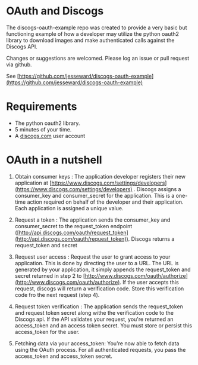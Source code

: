 OAuth and Discogs
=================
The discogs-oauth-example repo was created to provide a very basic but functioning example of how a developer may utilize the python oauth2 library to download images and make authenticated calls against the Discogs API.

Changes or suggestions are welcomed. Please log an issue or pull request via github.

See [https://github.com/jesseward/discogs-oauth-example](https://github.com/jesseward/discogs-oauth-example)

Requirements
============
* The python oauth2 library.
* 5 minutes of your time.
* A [discogs.com](https://www.discogs.com/login) user account 

OAuth in a nutshell
===================

1. Obtain consumer keys : The application developer registers their new application at [https://www.discogs.com/settings/developers](https://www.discogs.com/settings/developers) . Discogs assigns a consumer_key and consumer_secret for the application. This is a one-time action required on behalf of the developer and their application. Each application is assigned a unique value.

2. Request a token : The application sends the consumer_key and consumer_secret to the request_token endpoint ([http://api.discogs.com/oauth/request_token](http://api.discogs.com/oauth/request_token)). Discogs returns a request_token and secret

3. Request user access : Request the user to grant  access to your application. This is done by directing the user to a URL. The URL is generated by your application, it simply appends the request_token and secret returned in step 2 to [http://www.discogs.com/oauth/authorize](http://www.discogs.com/oauth/authorize). If the user accepts this request, discogs will return a verification code. Store this verification code fro the next request (step 4).

4. Request token verification : The application sends the request_token and request token secret along withe the verification code to the Discogs api. If the API validates your request, you're returned an access_token and an access token secret. You must store or persist this access_token for the user.

5. Fetching data via your access_token: You're now able to fetch data using the OAuth process. For all authenticated requests, you pass the access_token and access_token secret.
